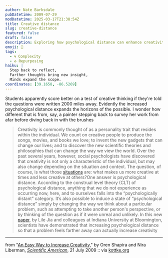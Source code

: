 ```yaml
---
author: Nate Barksdale
pubDatetime: 2009-07-29
modDatetime: 2025-03-17T21:38:54Z
title: Creative distance
slug: creative-distance
featured: false
draft: false
description: Exploring how psychological distance can enhance creativity reveals insights about our imaginative processes.
emoji: 🌌
tags:
  - 🌀 Complexity
  - ♻️ Repurposing
haiku: |
  Step back to reflect,  
  Farther thoughts bring new insight,  
  Minds expand the scope.
coordinates: [39.1658, -86.5269]
---
```


Students apparently score better on a test of creative thinking if they're told the questions were written 2000 miles away. Evidently the increased psychological distance expands the horizons of the possible. I wonder how different that is from, say, a painter stepping back to survey her work from afar before diving back in with the brushes

> Creativity is commonly thought of as a personality trait that resides within the individual. We count on creative people to produce the songs, movies, and books we love; to invent the new gadgets that can change our lives; and to discover the new scientific theories and philosophies that can change the way we view the world. Over the past several years, however, social psychologists have discovered that creativity is not only a characteristic of the individual, but may also change depending on the situation and context. The question, of course, is what those [situations](http://www.scientificamerican.com/article.cfm?id=how-to-unleash-your-creativity) are: what makes us more creative at times and less creative at others?One answer is psychological distance. According to the construal level theory (CLT) of psychological distance, anything that we do not experience as occurring now, here, and to ourselves falls into the “psychologically distant” category. It’s also possible to induce a state of “psychological distance” simply by changing the way we think about a particular problem, such as attempting to take another person's perspective, or by thinking of the question as if it were unreal and unlikely. In this new [paper](https://www.google.com/search?q=%22paper%22%20science-direct.com), by Lile Jia and colleagues at Indiana University at Bloomington, scientists have demonstrated that increasing psychological distance so that a problem feels farther away can actually increase creativity

---

from "[An Easy Way to Increase Creativity](http://www.scientificamerican.com/article.cfm?id=an-easy-way-to-increase-c)," by Oren Shapira and Nira Liberman, [_Scientific American_](http://www.scientificamerican.com/article.cfm?id=an-easy-way-to-increase-c), 21 July 2009 :: via [kottke.org](http://www.kottke.org/09/07/increasing-creativity-and-psychological-distance)
